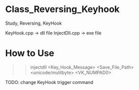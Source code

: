 # Class_Reversing_Keyhook
Study, Reversing, KeyHook

KeyHook.cpp -> dll file
InjectDll.cpp -> exe file

# How to Use
>> injectdll <processname> <dllFile> <Key_Hook_Message> <Save_File_Path> <unicode/mulitbyte> <VK_NUMPAD0>
  
TODO:
change KeyHook trigger command
